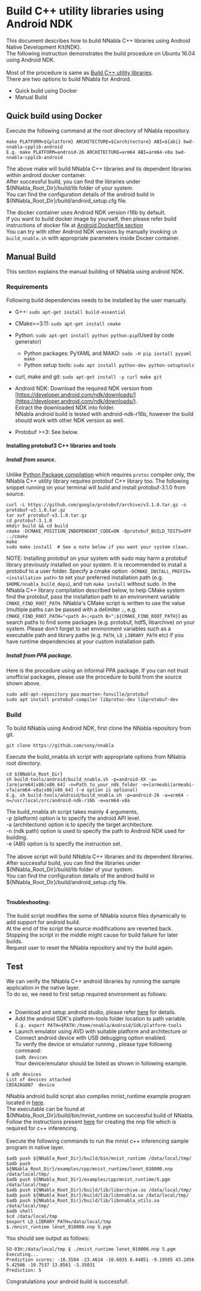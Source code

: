 # Build C++ utility libraries using Android NDK  

This document describes how to build NNabla C++ libraries using Android Native Development Kit(NDK).  
The following instruction demonstrates the build procedure on Ubuntu 16.04 using Android NDK.  
<br>
Most of the procedure is same as [Build C++ utility libraries](build_cpp_utils.md).  
There are two options to build NNabla for Android.
* Quick build using Docker
* Manual Build

## Quick build using Docker
Execute the following command at the root directory of NNabla repository.  
```
make PLATFORM=${platform} ARCHITECTURE=${architecture} ABI=${abi} bwd-nnabla-cpplib-android
E.g. make PLATFORM=android-26 ARCHITECTURE=arm64 ABI=arm64-v8a bwd-nnabla-cpplib-android
```
The above make will build NNabla C++ libraries and its dependent libraries within android docker container.  
After successful build, you can find the libraries under ${NNabla_Root_Dir}/build/lib folder of your system.  
You can find the configuration details of the android build in ${NNabla_Root_Dir}/build/android_setup.cfg file.  

The docker container uses Android NDK version r16b by default.  
If you want to build docker image by yourself, then please refer build instructions of docker file at [Android Dockerfile section](https://github.com/sony/nnabla/blob/master/docker/README.md)  
You can try with other Android NDK versions by manually invoking `sh build_nnabla.sh` with appropriate parameters inside Docker container.  

## Manual Build
This section explains the manual building of NNabla using android NDK.  

### Requirements
Following build dependencies needs to be installed by the user manually.  

* G++: `sudo apt-get install build-essential`  
* CMake>=3.11: `sudo apt-get install cmake`  
* Python: `sudo apt-get install python python-pip`(Used by code generator)  
  * Python packages: PyYAML and MAKO: `sudo -H pip install pyyaml mako`  
  * Python setup tools:		      `sudo apt install python-dev python-setuptools`  
* curl, make and git: `sudo apt-get install -y curl make git`  
* Android NDK: Download the required NDK version from [https://developer.android.com/ndk/downloads/](https://developer.android.com/ndk/downloads/).  
  Extract the downloaded NDK into folder.  
 NNabla android build is tested with android-ndk-r16b, however the build should work with other NDK version as well.  

* Protobuf >=3: See below.

#### Installing protobuf3 C++ libraries and tools

##### Install from source.

Unlike [Python Package compilation](./build.md) which requires
`protoc` compiler only, the NNabla C++ utility library requires
protobuf C++ library too.  The following snippet running on your
terminal will build and install protobuf-3.1.0 from source.

```shell
curl -L https://github.com/google/protobuf/archive/v3.1.0.tar.gz -o protobuf-v3.1.0.tar.gz
tar xvf protobuf-v3.1.0.tar.gz
cd protobuf-3.1.0
mkdir build && cd build
cmake -DCMAKE_POSITION_INDEPENDENT_CODE=ON -Dprotobuf_BUILD_TESTS=OFF ../cmake
make
sudo make install  # See a note below if you want your system clean.
```

NOTE: Installing protobuf on your system with sudo may harm a protobuf
library previously installed on your system. It is recommended to
install a protobuf to a user folder. Specify a cmake option
`-DCMAKE_INSTALL_PREFIX=<installation path>` to set your preferred
installation path (e.g. `$HOME/nnabla_build_deps`), and run `make
install` without sudo. In the NNabla C++ library compilation described
below, to help CMake system find the protobuf, pass the installation
path to an environment variable `CMAKE_FIND_ROOT_PATH`. NNabla's CMake
script is written to use the value (multiple paths can be passed with
a delimiter `;`, e.g. `CMAKE_FIND_ROOT_PATH="<path A>;<path
B>";${CMAKE_FIND_ROOT_PATH}`) as search paths to find some packages
(e.g. protobuf, hdf5, libarchive) on your system. Please don't forget
to set environment variables such as a executable path and library
paths (e.g. `PATH`, `LD_LIBRARY_PATH` etc) if you have runtime
dependencies at your custom installation path.

##### Install from PPA package.

Here is the procedure using an informal PPA package. If you can not
trust unofficial packages, please use the procedure to build from the
source shown above.

```shell
sudo add-apt-repository ppa:maarten-fonville/protobuf
sudo apt install protobuf-compiler libprotoc-dev libprotobuf-dev
```

### Build
To build NNabla using Android NDK, first clone the NNabla repository from git.  
```shell
git clone https://github.com/sony/nnabla
```
Execute the build_nnabla.sh script with appropriate options from NNabla root directory.  
```
cd ${NNabla_Root_Dir}
sh build-tools/android/build_nnabla.sh -p=android-XX -a=[arm|arm64|x86|x86_64] -n=Path_to_your_ndk_folder -e=[armeabi|armeabi-v7a|arm64-v8a|x86|x86_64] (-e option is optional)
E.g. sh build-tools/android/build_nnabla.sh -p=android-26 -a=arm64 -n=/usr/local/src/android-ndk-r16b -e=arm64-v8a 
```
The build_nnabla.sh script takes mainly 4 arguments,  
-p (platform) option is to specify the android API level.  
-a (architecture) option is to specify the target architecture.  
-n (ndk path) option is used to specify the path to Android NDK used for building.  
-e (ABI) option is to specify the instruction set.  
<br>
The above script will build NNabla C++ libraries and its dependent libraries.  
After successful build, you can find the libraries under ${NNabla_Root_Dir}/build/lib folder of your system.  
You can find the configuration details of the android build in ${NNabla_Root_Dir}/build/android_setup.cfg file.  
<br>

#### Troubleshooting: 
The build script modifies the some of NNabla source files dynamically to add support for android build.  
At the end of the script the source modifications are reverted back.  
Stopping the script in the middle might cause for build failure for later builds.  
Request user to reset the NNabla repository and try the build again.  

## Test 
We can verify the NNabla C++ android libraries by running the sample application in the native layer.  
To do so, we need to first setup required environment as follows:   
<br>
* Download and setup android studio, please refer [here](https://developer.android.com/studio/) for details.  
* Add the android SDK's platform-tools folder location to path variable.  
`E.g. export PATH=$PATH:/home/nnabla/Android/Sdk/platform-tools`  
* Launch emulator using AVD with suitable platform and architecture or Connect android device with USB debugging option enabled.  
To verify the device or emulator running , please type following command:  
```$adb devices```  
Your device/emulator should be listed as shown in following example.  
```
$ adb devices
List of devices attached 
CB5A2AG8N7	device
```

NNabla android build script also compiles mnist_runtime example program located in [here](https://github.com/sony/nnabla/tree/master/examples/cpp/mnist_runtime).  
The executable can be found at ${NNabla_Root_Dir}/build/bin/mnist_runtime on successful build of NNabla.  
Follow the instructions present [here](https://github.com/sony/nnabla/blob/master/examples/cpp/mnist_runtime/README.md) for creating the nnp file which is required for c++ inferencing.  
<br>
Execute the following commands to run the mnist c++ inferencing sample program in native layer.  
```
$adb push ${NNabla_Root_Dir}/build/bin/mnist_runtime /data/local/tmp/
$adb push ${NNabla_Root_Dir}/examples/cpp/mnist_runtime/lenet_010000.nnp /data/local/tmp/
$adb push ${NNabla_Root_Dir}/examples/cpp/mnist_runtime/5.pgm /data/local/tmp/
$adb push ${NNabla_Root_Dir}/build/lib/libarchive.so /data/local/tmp/
$adb push ${NNabla_Root_Dir}/build/lib/libnnabla.so /data/local/tmp/
$adb push ${NNabla_Root_Dir}/build/lib/libnnabla_utils.so /data/local/tmp/
$adb shell
$cd /data/local/tmp
$export LD_LIBRARY_PATH=/data/local/tmp
$./mnist_runtime lenet_010000.nnp 5.pgm
```
You should see output as follows:  
```
SO-03H:/data/local/tmp $ ./mnist_runtime lenet_010000.nnp 5.pgm
Executing...
Prediction scores: -18.3584 -23.4614 -10.6035 8.44051 -9.19585 43.2856 5.42506 -19.7537 13.8561 -3.35031
Prediction: 5
```
Congratulations your android build is successful!.


 




